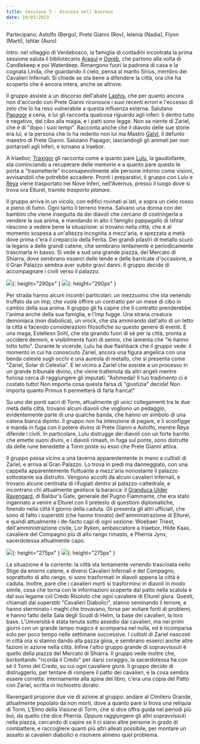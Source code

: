 ```yaml
---
title: Sessione 5 - Discesa nell'Avernus
date: 10/03/2023
---
```

Partecipano: Astolfo (Bergo), Prete Gianni (Rov), Ielenia (Nadia), Flynn (Marti), Ishtar (Auro)

Intro: nel villaggio di Verdebosco, la famiglia di contadini incontrata la prima sessione saluta il bibliotecario [Aragul](/star/npc/elturel#aragul) e [Ogreb](/star/npc/hirelings#ogreb), che partono alla volta di Candlekeep e poi Waterdeep. Rimangono fuori la padrona di casa e la cognata Linda, che guardando il cielo, pensa al marito Sirius, membro dei Cavalieri Infernali. Si chiede se sta bene a difendere la città, ora che ha scoperto che è ancora intera, anche se altrove.

Il gruppo assiste a un discorso dell'abate [Laphis](/star/npc/pgrel#laphis-goldiron), che per quanto ancora non d'accordo con Prete Gianni riconosce i suoi recenti errori e l'eccesso di zelo che lo ha reso vulnerabile a questa influenza esterna. Salutano [Papagor](/star/npc/pgrel#papagor-fumonero) a cena, e lui gli racconta qualcosa riguardo agli inferi: lì dentro tutto è negativo, dal cibo alla magia, e i patti sono legge. Non sa niente di Zariel, che è di "dopo i suoi tempi". Racconta anche che il diavolo delle sue storie era lui, e la persona che lo ha redento non lui ma Mastro [Galyl](/star/npc/pgrel#galyl-rylani), il defunto maestro di Prete Gianni. Salutano Papagor, lasciandogli gli animali per non portarseli agli inferi, e tornano a Iraebor.

A Iriaebor, [Traxigor](/star/npc/misc#traxigor) gli racconta come a quanto pare [Lulu](/star/npc/avernus#lulu), la gaudiofante, sta cominciando a recuperare delle memorie e a quanto pare questo le porta a "trasmetterle" inconsapevolmente alle persone intorno come visioni, avvisandoli che potrebbe accadere. Pronti i preparativi, il gruppo con Lulu e [Reya](/star/npc/elturel#reya-mantlemorn) viene trasportato nei Nove Inferi, nell'Avernus, presso il luogo dove si trova ora Elturel, tramite *trasporto planare*.

Il gruppo arriva in un vicolo, con edifici rovinati ai lati, e sopra un cielo rosso e pieno di fumo. Ogni tanto il terreno trema. Salvano una donna con dei bambini che viene inseguita da dei diavoli che cercano di costringerla a vendere la sua anima, e mandando in alto il famiglio pappagallo di Ishtar riescono a vedere bene la situazione: si trovano nella città, che è al momento sospesa a un'altezza incognita a mezz'aria, e spezzata a metà dove prima c'era il crepaccio della Ferita. Dei grandi pilastri di metallo scuro la legano a delle grandi catene, che sembrano lentamente e periodicamente trascinarla in basso. Si vede a sud una grande piazza, del Mercato di Shiarra, dove sembrano esserci delle tende e delle barricate d'occasione, e il Gran Palazzo sembra aver subito gravi danni. Il gruppo decide di accompagnare i civili verso il palazzo.

![](https://pbs.twimg.com/media/EaYrB8hWoAAE_qL?format=jpg&name=4096x4096){: height="290px" } ![](https://5e.tools/img/adventure/BGDIA/029-fjxsa-map-elturel-poster.jpg){: height="290px" }

Per strada hanno alcuni incontri particolari: un mezzuomo che sta venendo truffato da un imp, che vuole offrire un contratto per un mese di cibo in cambio della sua anima. Il gruppo gli fa capire che il contratto prenderebbe l'anima anche della sua famiglia, e l'imp fugge. Una strana creatura demoniaca (non diabolica), un vrock, che sta ammirando dall'alto di un tetto la città e facendo considerazioni filosofiche su questo genere di eventi. E una maga, Estellesn Sohl, che sta girando fuori di sè per la città, pronta a uccidere demoni, e visibilmente fuori di senno, che lamenta che "le hanno tolto tutto". Durante le vicende, Lulu ha due flashback che il gruppo vede: il momento in cui ha conosciuto Zariel, ancora una figura angelica con una benda celeste sugli occhi e una aureola di metallo, che si presenta come "Zariel, Solar di Celestia". E lei vicino a Zariel che assiste a un processo in un grande tribunale divino, che viene trattenuta da altri angeli mentre furiosa cerca di raggiungere gli imputati: "Ashmedai! Il tuo tradimento ci è costato tutto! Non importa cosa questa farsa di "giustizia" decida! Non importa quanto Primus ti permetterà di farla franca!"

Su uno dei ponti sacri di Torm, attualmente gli unici collegamenti tra le due metà della città, trovano alcuni diavoli che vogliono un pedaggio, evidentemente parte di una qualche banda, che hanno un simbolo di una catena bianca dipinto. Il gruppo non ha intenzione di pagare, e li sconfigge e manda in fuga con il potere divino di Prete Gianni e Astolfo, mentre Reya difende i civili. In particolare, Lulu distrugge dei diavoli con un forte barrito che emette suoni divini, e i diavoli rimasti, in fuga sul ponte, sono distrutte da delle rune benedette a Torm poste su esso che Prete Gianni attiva.

Il gruppo passa vicino a una taverna apparentemente in mano a cultisti di Zariel, e arriva al Gran Palazzo. Lo trova in piedi ma danneggiato, con una cappella apparentemente fluttuante a mezz'aria nonostante il palazzo sottostante sia distrutto. Vengono accolti da alcuni cavalieri infernali, e trovano alcune centinata di rifugiati dentro al palazzo-cattedrale, e incontrano chi attualmente gestisce la baracca: il [Granduca Ulder Ravengard](/star/npc/baldursgate#ulder-ravengard), di Baldur's Gate, generale del Pugno Fiammante, che era stato ingannato a venire a Elturel con il pretesto di questioni diplomatiche, finendo nella città il giorno della caduta. Gli presenta gli altri ufficiali, che sono di fatto i superstiti (che hanno trovato) dell'amministrazione di Elturel, e quindi attualmente i de-facto capi di ogni sezione: Woebaer Triest, dell'amministrazione civile, Lor Ryken, ambasciatore a Iriaebor, Hilde Kaas, cavaliere del Compagno più di alto rango rimasto, e Pherria Jynx, sacerdotessa attualmente capo. 

![](https://5e.tools/img/adventure/BGDIA/031-nsppi-02-03.jpg){: height="275px" } ![](https://i.imgur.com/3755JYk.png){: height="275px" }

La situazione è la corrente: la città sta lentamente venendo trascinata nello Stige da enormi catene, e diversi Cavalieri Infernali e del Compagno, soprattutto di alto rango, si sono trasformati in diavoli appena la città è caduta. Inoltre, pare che i cavalieri morti si trasformino in diavoli in modo simile, cosa che torna con le informazioni scoperte dal patto nella scatola e dal suo legame col Credo Risoluto che ogni cavaliere di Elturel giura. Questi, chiamati dai superstiti "Cavalieri Diabolici", stanno seminando il terrore, e hanno sterminato i maghi che trovavano, forse per evitare fonti di problemi, e hanno fatto della Sala degli Scudi di Helm, la base dei cavalieri, la loro base. L'Università è stata tenuta sotto assedio dai cavalieri, ma nei primi giorni con un grande lampo magico è scomparsa nel nulla, ed è ricomparsa solo per poco tempo nelle settimane successive. I cultisti di Zariel nascosti in città ora si stanno dando alla pazza gioia, e sembrano esserci anche altre fazioni in azione nella città. Infine l'altro gruppo grande di sopravvissuti è quello della piazza del Mercato di Shiarra. Il gruppo vede inoltre che, borbottando "ricorda il Credo" per darsi coraggio, la sacerdotessa ha con sè il Tomo del Credo, su cui ogni cavaliere giura. Il gruppo decide di distruggerlo, per tentare di rompere il patto dei cavalieri, e la cosa sembra essere corretta: internamente alla spina del libro, c'era una copia del Patto con Zariel, scritta in inchiostro dorato.

Ravengard propone due vie di azione al gruppo: andare al Cimitero Grande, attualmente popolato da non morti, dove a quanto pare si trova una reliquia di Torm, L'Elmo della Visione di Torm, che si dice offra guida nei periodi più bui, da quello che dice Pherria. Oppure raggiungere gli altri sopravvissuti nella piazza, cercando di capire se lì ci siano altre persone in grado di combattere, e raccogliere quanti più altri alleati possibile, per montare un assalto ai cavalieri diabolici e risolvere almeno quel problema.